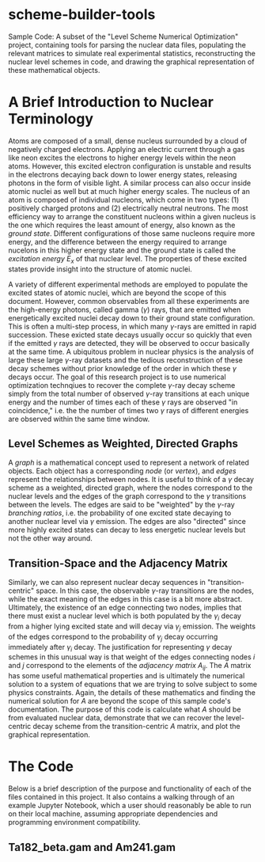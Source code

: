# scheme-builder-tools
Sample Code: A subset of the "Level Scheme Numerical Optimization" project, containing tools for parsing the nuclear data files, populating the relevant matrices to simulate real experimental statistics, reconstructing the nuclear level schemes in code, and drawing the graphical representation of these mathematical objects. 

# A Brief Introduction to Nuclear Terminology

Atoms are composed of a small, dense nucleus surrounded by a cloud of negatively charged electrons. Applying an electric current through a gas like neon excites the electrons to higher energy levels within the neon atoms. However, this excited electron configuration is unstable and results in the electrons decaying back down to lower energy states, releasing photons in the form of visible light. A similar process can also occur inside atomic nuclei as well but at much higher energy scales. The nucleus of an atom is composed of individual nucleons, which come in two types: (1) positively charged protons and (2) electrically neutral neutrons. The most efficiency way to arrange the constituent nucleons within a given nucleus is the one which requires the least amount of energy, also known as the $\textit{ground state}$. Different configurations of those same nucleons require more energy, and the difference between the energy required to arrange nucelons in this higher energy state and the ground state is called the $\textit{excitation energy}$ $E_x$ of that nuclear level. The properties of these excited states provide insight into the structure of atomic nuclei.

A variety of different experimental methods are employed to populate the excited states of atomic nuclei, which are beyond the scope of this document. However, common observables from all these experiments are the high-energy photons, called gamma ($\gamma$) rays, that are emitted when energetically excited nuclei decay down to their ground state configuration. This is often a multi-step process, in which many $\gamma$-rays are emitted in rapid succession. These exicted state decays usually occur so quickly that even if the emitted $\gamma$ rays are detected, they will be observed to occur basically at the same time. A ubiquitous problem in nuclear physics is the analysis of large these large $\gamma$-ray datasets and the tedious reconstruction of these decay schemes without prior knowledge of the order in which these $\gamma$ decays occur. The goal of this research project is to use numerical optimization technqiues to recover the complete $\gamma$-ray decay scheme simply from the total number of observed $\gamma$-ray transitions at each unique energy and the number of times each of these $\gamma$ rays are observed "in coincidence," i.e. the the number of times two $\gamma$ rays of different energies are observed within the same time window.

## Level Schemes as Weighted, Directed Graphs

A $\textit{graph}$ is a mathematical concept used to represent a network of related objects. Each object has a corresponding $\textit{node}$ (or $\textit{vertex}$), and $\textit{edges}$ represent the relationships between nodes. It is useful to think of a $\gamma$ decay scheme as a weighted, directed graph, where the nodes correspond to the nuclear levels and the edges of the graph correspond to the $\gamma$ transitions between the levels. The edges are said to be "weighted" by the $\gamma$-ray $\textit{branching ratios}$, i.e. the probability of one excited state decaying to another nuclear level via $\gamma$ emission. The edges are also "directed" since more highly excited states can decay to less energetic nuclear levels but not the other way around. 

## Transition-Space and the Adjacency Matrix

Similarly, we can also represent nuclear decay sequences in "transition-centric" space. In this case, the observable $\gamma$-ray transitions are the nodes, while the exact meaning of the edges in this case is a bit more abstract. Ultimately, the existence of an edge connecting two nodes, implies that there must exist a nuclear level which is both populated by the $\gamma_i$ decay from a higher lying excited state and will decay via $\gamma_j$ emission. The weights of the edges correspond to the probability of $\gamma_j$ decay occurring immediately after $\gamma_i$ decay. The justification for representing $\gamma$ decay schemes in this unusual way is that weight of the edges connecting nodes $i$ and $j$ correspond to the elements of the $\textit{adjacency matrix}$ $A_{ij}$. The $A$ matrix has some useful mathematical properties and is ultimately the numerical solution to a system of equations that we are trying to solve subject to some physics constraints. Again, the details of these mathematics and finding the numerical solution for $A$ are beyond the scope of this sample code's documentation. The purpose of this code is calculate what $A$ should be from evaluated nuclear data, demonstrate that we can recover the level-centric decay scheme from the transition-centric $A$ matrix, and plot the graphical representation.

# The Code

Below is a brief description of the purpose and functionality of each of the files contained in this project. It also contains a walking through of an example Jupyter Notebook, which a user should reasonably be able to run on their local machine, assuming appropriate dependencies and programming environment compatibility. 

## Ta182_beta.gam and Am241.gam

